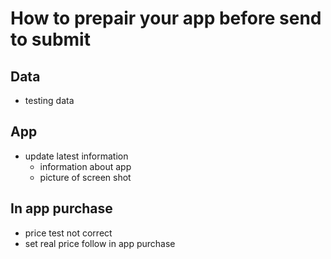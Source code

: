 # How to prepair your app before send to submit

## Data

- testing data

## App

- update latest information 
    - information about app
    - picture of screen shot

## In app purchase

- price test not correct
- set real price follow in app purchase